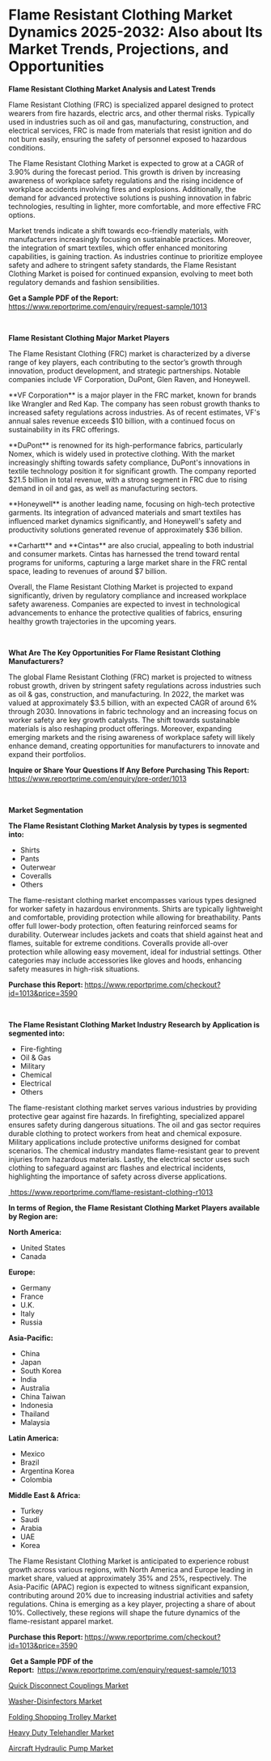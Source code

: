 <p><h1>Flame Resistant Clothing Market Dynamics 2025-2032: Also about Its Market Trends, Projections, and Opportunities</h1></p><p><strong>Flame Resistant Clothing Market Analysis and Latest Trends</strong></p>
<p><p>Flame Resistant Clothing (FRC) is specialized apparel designed to protect wearers from fire hazards, electric arcs, and other thermal risks. Typically used in industries such as oil and gas, manufacturing, construction, and electrical services, FRC is made from materials that resist ignition and do not burn easily, ensuring the safety of personnel exposed to hazardous conditions.</p><p>The Flame Resistant Clothing Market is expected to grow at a CAGR of 3.90% during the forecast period. This growth is driven by increasing awareness of workplace safety regulations and the rising incidence of workplace accidents involving fires and explosions. Additionally, the demand for advanced protective solutions is pushing innovation in fabric technologies, resulting in lighter, more comfortable, and more effective FRC options.</p><p>Market trends indicate a shift towards eco-friendly materials, with manufacturers increasingly focusing on sustainable practices. Moreover, the integration of smart textiles, which offer enhanced monitoring capabilities, is gaining traction. As industries continue to prioritize employee safety and adhere to stringent safety standards, the Flame Resistant Clothing Market is poised for continued expansion, evolving to meet both regulatory demands and fashion sensibilities.</p></p>
<p><strong>Get a Sample PDF of the Report:&nbsp;</strong> <a href="https://www.reportprime.com/enquiry/request-sample/1013?utm_campaign=3446&utm_medium=2&utm_source=Github&utm_content=ia&utm_term=18032025&utm_id=flame-resistant-clothing">https://www.reportprime.com/enquiry/request-sample/1013</a></p>
<p>&nbsp;</p>
<p><strong>Flame Resistant Clothing Major Market Players</strong></p>
<p><p>The Flame Resistant Clothing (FRC) market is characterized by a diverse range of key players, each contributing to the sector’s growth through innovation, product development, and strategic partnerships. Notable companies include VF Corporation, DuPont, Glen Raven, and Honeywell.</p><p>**VF Corporation** is a major player in the FRC market, known for brands like Wrangler and Red Kap. The company has seen robust growth thanks to increased safety regulations across industries. As of recent estimates, VF's annual sales revenue exceeds $10 billion, with a continued focus on sustainability in its FRC offerings.</p><p>**DuPont** is renowned for its high-performance fabrics, particularly Nomex, which is widely used in protective clothing. With the market increasingly shifting towards safety compliance, DuPont's innovations in textile technology position it for significant growth. The company reported $21.5 billion in total revenue, with a strong segment in FRC due to rising demand in oil and gas, as well as manufacturing sectors.</p><p>**Honeywell** is another leading name, focusing on high-tech protective garments. Its integration of advanced materials and smart textiles has influenced market dynamics significantly, and Honeywell's safety and productivity solutions generated revenue of approximately $36 billion.</p><p>**Carhartt** and **Cintas** are also crucial, appealing to both industrial and consumer markets. Cintas has harnessed the trend toward rental programs for uniforms, capturing a large market share in the FRC rental space, leading to revenues of around $7 billion.</p><p>Overall, the Flame Resistant Clothing Market is projected to expand significantly, driven by regulatory compliance and increased workplace safety awareness. Companies are expected to invest in technological advancements to enhance the protective qualities of fabrics, ensuring healthy growth trajectories in the upcoming years.</p></p>
<p>&nbsp;</p>
<p><strong>What Are The Key Opportunities For Flame Resistant Clothing Manufacturers?</strong></p>
<p><p>The global Flame Resistant Clothing (FRC) market is projected to witness robust growth, driven by stringent safety regulations across industries such as oil & gas, construction, and manufacturing. In 2022, the market was valued at approximately $3.5 billion, with an expected CAGR of around 6% through 2030. Innovations in fabric technology and an increasing focus on worker safety are key growth catalysts. The shift towards sustainable materials is also reshaping product offerings. Moreover, expanding emerging markets and the rising awareness of workplace safety will likely enhance demand, creating opportunities for manufacturers to innovate and expand their portfolios.</p></p>
<p><strong>Inquire or Share Your Questions If Any Before Purchasing This Report:</strong> <a href="https://www.reportprime.com/enquiry/pre-order/1013?utm_campaign=3446&utm_medium=2&utm_source=Github&utm_content=ia&utm_term=18032025&utm_id=flame-resistant-clothing">https://www.reportprime.com/enquiry/pre-order/1013</a></p>
<p>&nbsp;</p>
<p><strong>Market Segmentation</strong></p>
<p><strong>The Flame Resistant Clothing Market Analysis by types is segmented into:</strong></p>
<p><ul><li>Shirts</li><li>Pants</li><li>Outerwear</li><li>Coveralls</li><li>Others</li></ul></p>
<p><p>The flame-resistant clothing market encompasses various types designed for worker safety in hazardous environments. Shirts are typically lightweight and comfortable, providing protection while allowing for breathability. Pants offer full lower-body protection, often featuring reinforced seams for durability. Outerwear includes jackets and coats that shield against heat and flames, suitable for extreme conditions. Coveralls provide all-over protection while allowing easy movement, ideal for industrial settings. Other categories may include accessories like gloves and hoods, enhancing safety measures in high-risk situations.</p></p>
<p><strong>Purchase this Report:&nbsp;</strong><a href="https://www.reportprime.com/checkout?id=1013&price=3590&utm_campaign=3446&utm_medium=2&utm_source=Github&utm_content=ia&utm_term=18032025&utm_id=flame-resistant-clothing">https://www.reportprime.com/checkout?id=1013&price=3590</a></p>
<p>&nbsp;</p>
<p><strong>The Flame Resistant Clothing Market Industry Research by Application is segmented into:</strong></p>
<p><ul><li>Fire-fighting</li><li>Oil & Gas</li><li>Military</li><li>Chemical</li><li>Electrical</li><li>Others</li></ul></p>
<p><p>The flame-resistant clothing market serves various industries by providing protective gear against fire hazards. In firefighting, specialized apparel ensures safety during dangerous situations. The oil and gas sector requires durable clothing to protect workers from heat and chemical exposure. Military applications include protective uniforms designed for combat scenarios. The chemical industry mandates flame-resistant gear to prevent injuries from hazardous materials. Lastly, the electrical sector uses such clothing to safeguard against arc flashes and electrical incidents, highlighting the importance of safety across diverse applications.</p></p>
<p><a href="https://www.reportprime.com/flame-resistant-clothing-r1013?utm_campaign=3446&utm_medium=2&utm_source=Github&utm_content=ia&utm_term=18032025&utm_id=flame-resistant-clothing">&nbsp;https://www.reportprime.com/flame-resistant-clothing-r1013</a></p>
<p><strong>In terms of Region, the Flame Resistant Clothing Market Players available by Region are:</strong></p>
<p>
    <p> <strong> North America: </strong>
        <ul>
            <li>United States</li>
            <li>Canada</li>
        </ul>
        </p> 
    <p> <strong> Europe: </strong>
        <ul>
            <li>Germany</li>
            <li>France</li>
            <li>U.K.</li>
            <li>Italy</li>
            <li>Russia</li>
        </ul>
        </p> 
    <p> <strong> Asia-Pacific: </strong>
        <ul>
            <li>China</li>
            <li>Japan</li>
            <li>South Korea</li>
            <li>India</li>
            <li>Australia</li>
            <li>China Taiwan</li>
            <li>Indonesia</li>
            <li>Thailand</li>
            <li>Malaysia</li>
        </ul>
        </p> 
    <p> <strong> Latin America: </strong>
        <ul>
            <li>Mexico</li>
            <li>Brazil</li>
            <li>Argentina Korea</li>
            <li>Colombia</li>
        </ul>
        </p> 
    <p> <strong> Middle East & Africa: </strong>
        <ul>
            <li>Turkey</li>
            <li>Saudi</li>
            <li>Arabia</li>
            <li>UAE</li>
            <li>Korea</li>
        </ul>
    </p>
    </p>
<p><p>The Flame Resistant Clothing Market is anticipated to experience robust growth across various regions, with North America and Europe leading in market share, valued at approximately 35% and 25%, respectively. The Asia-Pacific (APAC) region is expected to witness significant expansion, contributing around 20% due to increasing industrial activities and safety regulations. China is emerging as a key player, projecting a share of about 10%. Collectively, these regions will shape the future dynamics of the flame-resistant apparel market.</p></p>
<p><strong>Purchase this Report: </strong><a href="https://www.reportprime.com/checkout?id=1013&price=3590&utm_campaign=3446&utm_medium=2&utm_source=Github&utm_content=ia&utm_term=18032025&utm_id=flame-resistant-clothing">https://www.reportprime.com/checkout?id=1013&price=3590</a></p>
<p>&nbsp;<strong>Get a Sample PDF of the Report:&nbsp;&nbsp;</strong><a href="https://www.reportprime.com/enquiry/request-sample/1013?utm_campaign=3446&utm_medium=2&utm_source=Github&utm_content=ia&utm_term=18032025&utm_id=flame-resistant-clothing">https://www.reportprime.com/enquiry/request-sample/1013</a></p>
<p><strong></strong></p>
<p><p><a href="https://www.linkedin.com/pulse/quick-disconnect-couplings-market-revenue-forecast-y3lhc?utm_campaign=3446&utm_medium=2&utm_source=Github&utm_content=ia&utm_term=18032025&utm_id=flame-resistant-clothing">Quick Disconnect Couplings Market</a></p><p><a href="https://github.com/tszkintruca/Market-Research-Report-List-1/blob/main/washer-disinfectors-market.md?utm_campaign=3446&utm_medium=2&utm_source=Github&utm_content=ia&utm_term=18032025&utm_id=flame-resistant-clothing">Washer-Disinfectors Market</a></p><p><a href="https://www.linkedin.com/pulse/industry-experts-project-folding-shopping-trolley-market-growth-siule?utm_campaign=3446&utm_medium=2&utm_source=Github&utm_content=ia&utm_term=18032025&utm_id=flame-resistant-clothing">Folding Shopping Trolley Market</a></p><p><a href="https://www.linkedin.com/pulse/comprehensive-analysis-heavy-duty-telehandler-market-size-share-aoeif?utm_campaign=3446&utm_medium=2&utm_source=Github&utm_content=ia&utm_term=18032025&utm_id=flame-resistant-clothing">Heavy Duty Telehandler Market</a></p><p><a href="https://www.linkedin.com/pulse/whats-driving-aircraft-hydraulic-pump-market-2025-2032-forecast-dv17c?utm_campaign=3446&utm_medium=2&utm_source=Github&utm_content=ia&utm_term=18032025&utm_id=flame-resistant-clothing">Aircraft Hydraulic Pump Market</a></p></p>